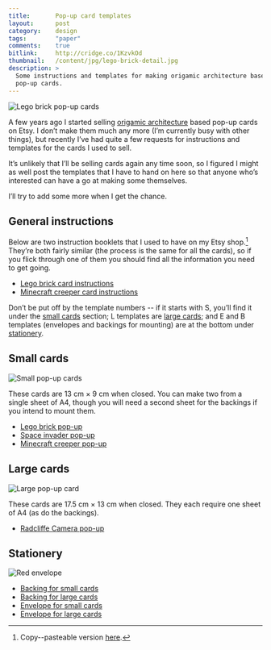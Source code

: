 ```yaml
---
title:       Pop-up card templates
layout:      post
category:    design
tags:        "paper"
comments:    true
bitlink:     http://cridge.co/1KzvkOd
thumbnail:   /content/jpg/lego-brick-detail.jpg
description: >
  Some instructions and templates for making origamic architecture based
  pop-up cards.
---
```


![Lego brick pop-up cards](/content/jpg/lego-brick-cards.jpg)

A few years ago I started selling [origamic architecture][OA] based pop-up
cards on Etsy. I don&rsquo;t make them much any more (I&rsquo;m currently busy
with other things), but recently I&rsquo;ve had quite a few requests for
instructions and templates for the cards I used to sell.

It&rsquo;s unlikely that I&rsquo;ll be selling cards again any time soon, so I
figured I might as well post the templates that I have to hand on here so that
anyone who&rsquo;s interested can have a go at making some themselves.

<!--fold-->

I&rsquo;ll try to add some more when I get the chance.

## General instructions

Below are two instruction booklets that I used to have on my Etsy shop.[^1]
They&rsquo;re both fairly similar (the process is the same for all the cards),
so if you flick through one of them you should find all the information you
need to get going.

- [Lego brick card instructions](/content/pdf/lego-brick-instructions.pdf)
- [Minecraft creeper card instructions](/content/pdf/minecraft-creeper-instructions.pdf)

Don&rsquo;t be put off by the template numbers -- if it starts with S,
you&rsquo;ll find it under the [small cards](#small-cards) section; L templates
are [large cards](#large-cards); and E and B templates (envelopes and backings
for mounting) are at the bottom under [stationery](#stationery).

<a name="small-cards"></a>
## Small cards

![Small pop-up cards](/content/jpg/small-cards.jpg)

These cards are 13&nbsp;cm &times; 9&nbsp;cm when closed. You can make two
from a single sheet of A4, though you will need a second sheet for the
backings if you intend to mount them.

- [Lego brick pop-up](/content/pdf/lego-brick-template.pdf)
- [Space invader pop-up](/content/pdf/space-invader-template.pdf)
- [Minecraft creeper pop-up](/content/pdf/minecraft-creeper-template.pdf)

<a name="large-cards"></a>
## Large cards

![Large pop-up card](/content/jpg/radcliffe-camera-card.jpg)

These cards are 17.5&nbsp;cm &times; 13&nbsp;cm when closed. They each require
one sheet of A4 (as do the backings).

- [Radcliffe Camera pop-up](/content/pdf/radcliffe-camera-template.pdf)

<a name="stationery"></a>
## Stationery

![Red envelope](/content/jpg/lego-brick-envelope.jpg)

- [Backing for small cards](/content/pdf/small-backing-template.pdf)
- [Backing for large cards](/content/pdf/large-backing-template.pdf)
- [Envelope for small cards](/content/pdf/small-envelope-template.pdf)
- [Envelope for large cards](/content/pdf/large-envelope-template.pdf)

[^1]: Copy--pasteable version [here](/content/txt/pop-up-card-instructions.txt).

[OA]: https://en.wikipedia.org/wiki/Origamic_architecture
